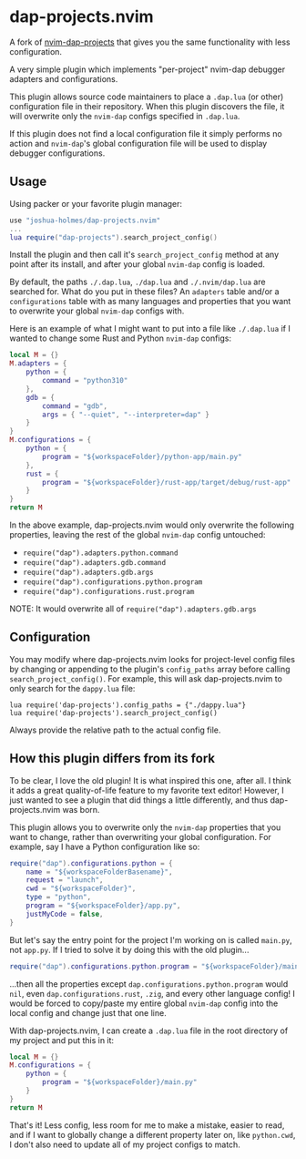 # dap-projects.nvim

A fork of [nvim-dap-projects](https://github.com/ldelossa/nvim-dap-projects) that gives you the same functionality with less configuration.

A very simple plugin which implements "per-project" nvim-dap debugger adapters and configurations.

This plugin allows source code maintainers to place a `.dap.lua` (or other) configuration file in their repository. When this plugin discovers the file, it will overwrite only the `nvim-dap` configs specified in `.dap.lua`.

If this plugin does not find a local configuration file it simply performs no action and `nvim-dap`'s global configuration file will be used to display debugger configurations.


## Usage

Using packer or your favorite plugin manager:
```lua
use "joshua-holmes/dap-projects.nvim"
...
lua require("dap-projects").search_project_config()
```

Install the plugin and then call it's `search_project_config` method at any point after its install, and after your global `nvim-dap` config is loaded.

By default, the paths `./.dap.lua`, `./dap.lua` and `./.nvim/dap.lua` are searched for. What do you put in these files? An `adapters` table and/or a `configurations` table with as many languages and properties that you want to overwrite your global `nvim-dap` configs with.

Here is an example of what I might want to put into a file like `./.dap.lua` if I wanted to change some Rust and Python `nvim-dap` configs:
```lua
local M = {}
M.adapters = {
    python = {
        command = "python310"
    },
    gdb = {
        command = "gdb",
        args = { "--quiet", "--interpreter=dap" }
    }
}
M.configurations = {
    python = {
        program = "${workspaceFolder}/python-app/main.py"
    },
    rust = {
        program = "${workspaceFolder}/rust-app/target/debug/rust-app"
    }
}
return M
```

In the above example, dap-projects.nvim would only overwrite the following properties, leaving the rest of the global `nvim-dap` config untouched:
* `require("dap").adapters.python.command`
* `require("dap").adapters.gdb.command`
* `require("dap").adapters.gdb.args`
* `require("dap").configurations.python.program`
* `require("dap").configurations.rust.program`

NOTE: It would overwrite all of `require("dap").adapters.gdb.args`


## Configuration

You may modify where dap-projects.nvim looks for project-level config files by changing or appending to the plugin's `config_paths` array before calling `search_project_config()`. For example, this will ask dap-projects.nvim to only search for the `dappy.lua` file:
```
lua require('dap-projects').config_paths = {"./dappy.lua"}
lua require('dap-projects').search_project_config()
```

Always provide the relative path to the actual config file.


## How this plugin differs from its fork
To be clear, I love the old plugin! It is what inspired this one, after all. I think it adds a great quality-of-life feature to my favorite text editor! However, I just wanted to see a plugin that did things a little differently, and thus dap-projects.nvim was born.

This plugin allows you to overwrite only the `nvim-dap` properties that you want to change, rather than overwriting your global configuration. For example, say I have a Python configuration like so:
```lua
require("dap").configurations.python = {
    name = "${workspaceFolderBasename}",
    request = "launch",
    cwd = "${workspaceFolder}",
    type = "python",
    program = "${workspaceFolder}/app.py",
    justMyCode = false,
}
```
But let's say the entry point for the project I'm working on is called `main.py`, not `app.py`. If I tried to solve it by doing this with the old plugin...
```lua
require("dap").configurations.python.program = "${workspaceFolder}/main.py"
```
...then all the properties except `dap.configurations.python.program` would `nil`, even `dap.configurations.rust`, `.zig`, and every other language config! I would be forced to copy/paste my entire global `nvim-dap` config into the local config and change just that one line.

With dap-projects.nvim, I can create a `.dap.lua` file in the root directory of my project and put this in it:
```lua
local M = {}
M.configurations = {
    python = {
        program = "${workspaceFolder}/main.py"
    }
}
return M
```
That's it! Less config, less room for me to make a mistake, easier to read, and if I want to globally change a different property later on, like `python.cwd`, I don't also need to update all of my project configs to match.
